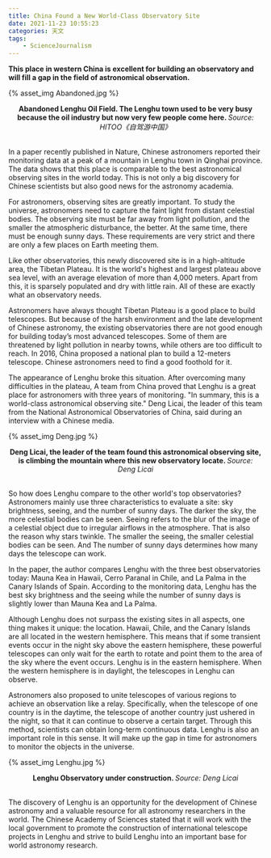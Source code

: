 ```yaml
---
title: China Found a New World-Class Observatory Site
date: 2021-11-23 10:55:23
categories: 天文
tags:
    - ScienceJournalism
---
```

**This place in western China is excellent for building an observatory and will fill a gap in the field of astronomical observation.** <!-- more -->

{% asset_img Abandoned.jpg %}

<center><b>Abandoned Lenghu Oil Field. The Lenghu town used to be very busy because the oil industry but now very few people come here. </b> <i>Source: HITOO《自驾游中国》</i></center><br/>

In a paper recently published in Nature, Chinese astronomers reported their monitoring data at a peak of a mountain in Lenghu town in Qinghai province. The data shows that this place is comparable to the best astronomical observing sites in the world today. This is not only a big discovery for Chinese scientists but also good news for the astronomy academia.

For astronomers, observing sites are greatly important. To study the universe, astronomers need to capture the faint light from distant celestial bodies. The observing site must be far away from light pollution, and the smaller the atmospheric disturbance, the better. At the same time, there must be enough sunny days. These requirements are very strict and there are only a few places on Earth meeting them.

Like other observatories, this newly discovered site is in a high-altitude area, the Tibetan Plateau. It is the world's highest and largest plateau above sea level, with an average elevation of more than 4,000 meters. Apart from this, it is sparsely populated and dry with little rain. All of these are exactly what an observatory needs.

Astronomers have always thought Tibetan Plateau is a good place to build telescopes. But because of the harsh environment and the late development of Chinese astronomy, the existing observatories there are not good enough for building today’s most advanced telescopes. Some of them are threatened by light pollution in nearby towns, while others are too difficult to reach. In 2016, China proposed a national plan to build a 12-meters telescope. Chinese astronomers need to find a good foothold for it.

The appearance of Lenghu broke this situation. After overcoming many difficulties in the plateau, A team from China proved that Lenghu is a great place for astronomers with three years of monitoring. "In summary, this is a world-class astronomical observing site." Deng Licai, the leader of this team from the National Astronomical Observatories of China, said during an interview with a Chinese media.

{% asset_img Deng.jpg %}

<center><b>Deng Licai, the leader of the team found this astronomical observing site, is climbing the mountain where this new observatory locate. </b> <i>Source: Deng Licai</i></center><br/>

So how does Lenghu compare to the other world's top observatories? Astronomers mainly use three characteristics to evaluate a site: sky brightness, seeing, and the number of sunny days. The darker the sky, the more celestial bodies can be seen. Seeing refers to the blur of the image of a celestial object due to irregular airflows in the atmosphere. That is also the reason why stars twinkle. The smaller the seeing, the smaller celestial bodies can be seen. And The number of sunny days determines how many days the telescope can work.

In the paper, the author compares Lenghu with the three best observatories today: Mauna Kea in Hawaii, Cerro Paranal in Chile, and La Palma in the Canary Islands of Spain. According to the monitoring data, Lenghu has the best sky brightness and the seeing while the number of sunny days is slightly lower than Mauna Kea and La Palma.

Although Lenghu does not surpass the existing sites in all aspects, one thing makes it unique: the location. Hawaii, Chile, and the Canary Islands are all located in the western hemisphere. This means that if some transient events occur in the night sky above the eastern hemisphere, these powerful telescopes can only wait for the earth to rotate and point them to the area of the sky where the event occurs. Lenghu is in the eastern hemisphere. When the western hemisphere is in daylight, the telescopes in Lenghu can observe.

Astronomers also proposed to unite telescopes of various regions to achieve an observation like a relay. Specifically, when the telescope of one country is in the daytime, the telescope of another country just ushered in the night, so that it can continue to observe a certain target. Through this method, scientists can obtain long-term continuous data. Lenghu is also an important role in this sense. It will make up the gap in time for astronomers to monitor the objects in the universe.

{% asset_img Lenghu.jpg %}

<center><b>Lenghu Observatory under construction. </b> <i>Source: Deng Licai</i></center><br/>

The discovery of Lenghu is an opportunity for the development of Chinese astronomy and a valuable resource for all astronomy researchers in the world. The Chinese Academy of Sciences stated that it will work with the local government to promote the construction of international telescope projects in Lenghu and strive to build Lenghu into an important base for world astronomy research.
